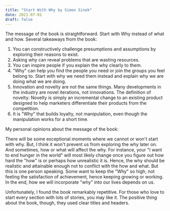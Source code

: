 ```yaml
---
title: "Start With Why by Simon Sinek"
date: 2021-07-01
draft: false
---
```


The message of the book is straightforward. Start with Why instead of what and how. Several takeaways from the book: 

1. You can constructively challenge presumptions and assumptions by exploring their reasons to exist.
2. Asking why can reveal problems that are wasting resources.
3. You can inspire people if you explain the why clearly to them.
4. "Why" can help you find the people you need or join the groups you feel belong to. Start with why we need them instead and explain why we are doing what we are doing. 
5. Innovation and novelty are not the same things. Many developments in the industry are novel iterations, not innovations. The definition of novelty: Novelty is simply an incremental change to an existing product designed to help marketers differentiate their products from the competition.
6. It is "Why" that builds loyalty, not manipulation, even though the manipulation works for a short time.

My personal opinions about the message of the book:

There will be some exceptional moments where we cannot or won't start with why. But, I think it won't prevent us from exploring the why later on. And sometimes, how or what will affect the why. For instance, your "I want to end hunger in the world" will most likely change once you figure out how hard the "how" is or perhaps how unrealistic it is. Hence, the why should be realistic and attainable enough not to conflict with the how and what. But this is one person speaking. Some want to keep the "Why" so high, not feeling the satisfaction of achievement, hence keeping growing or working. In the end, how we will incorporate "why" into our lives depends on us.

Unfortunately, I found the book remarkably repetitive. For those who love to start every section with lots of stories, you may like it. The positive thing about the book, though, they used clear titles and headers.
